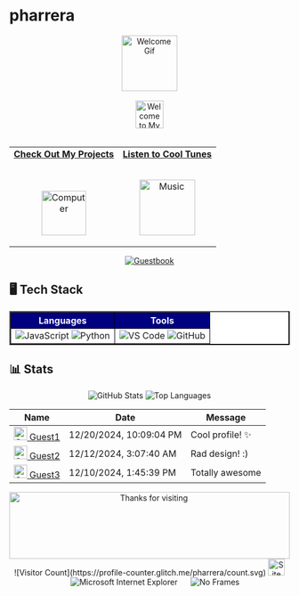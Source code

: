 # pharrera

<!-- "Hero" Header -->
<div align="center">
  <img src="https://stryvemarketing.com/wp-content/uploads/2016/04/welcome.gif" style="max-width: 100%; height: 100px;" alt="Welcome Gif" />
  <br />
  <br />
  <img height="50" alt="Welcome to My Profile" src="https://web.archive.org/web/20091020131841/http://www.geocities.com/Athens/9463/under.gif" />
  <br />
  <br />
</div>

<!-- Social -->
<table width="100%" align="center">
<tr>
<td align="center">
<a href="#">
<strong>Check Out My Projects</strong>
<br />
<br />
<br />
<p>
<img alt="Computer" height="80" src="https://web.archive.org/web/20090903025330/http://geocities.com/sagun_0204/computer002.gif">
</a>
</p>
</td>
<td align="center">
<a href="#">
<strong>Listen to Cool Tunes</strong>
<br />
<br />
<p>
<img height="100" alt="Music" src="https://img1.picmix.com/output/stamp/normal/8/3/4/2/2432438_48352.gif"> 
</a>
</p>
</td>
</tr>
</table>

<div align="center">
<a href="#"><img src="https://web.archive.org/web/20091020131841/http://www.geocities.com/Athens/9463/under.gif" alt="Guestbook"></a> 
</div>

## 🖥️ Tech Stack
<table border="2" cellpadding="5" style="width: 100%; background-color: #FFFFFF; border-color: #000000;">
  <tr>
    <th style="background-color: #000080; color: #FFFFFF;">Languages</th>
    <th style="background-color: #000080; color: #FFFFFF;">Tools</th>
  </tr>
  <tr>
    <td align="center">
      <img src="https://img.shields.io/badge/JavaScript-F7DF1E?style=for-the-badge&logo=javascript&logoColor=black" alt="JavaScript" />
      <img src="https://img.shields.io/badge/Python-3776AB?style=for-the-badge&logo=python&logoColor=white" alt="Python" />
    </td>
    <td align="center">
      <img src="https://img.shields.io/badge/VS_Code-0078D4?style=for-the-badge&logo=visual%20studio%20code&logoColor=white" alt="VS Code" />
      <img src="https://img.shields.io/badge/GitHub-100000?style=for-the-badge&logo=github&logoColor=white" alt="GitHub" />
    </td>
  </tr>
</table>

## 📊 Stats
<div align="center">
  <img src="https://github-readme-stats.vercel.app/api?username=pharrera&show_icons=true&theme=radical&bg_color=000000&title_color=00FF00&text_color=00FF00&icon_color=00FF00" alt="GitHub Stats" />
  <img src="https://github-readme-stats.vercel.app/api/top-langs/?username=pharrera&layout=compact&theme=radical&bg_color=000000&title_color=00FF00&text_color=00FF00" alt="Top Languages" />
</div>

<!-- Guestbook -->
| Name | Date | Message |
|---|---|---|
| <a href="#"><img width="24" src="https://placekitten.com/24/24" alt="Guest1" /> Guest1</a> |12/20/2024, 10:09:04 PM|Cool profile! ✨|
| <a href="#"><img width="24" src="https://placekitten.com/25/25" alt="Guest2" /> Guest2</a> |12/12/2024, 3:07:40 AM|Rad design! :)|
| <a href="#"><img width="24" src="https://placekitten.com/26/26" alt="Guest3" /> Guest3</a> |12/10/2024, 1:45:39 PM|Totally awesome|
<!-- /Guestbook -->

<!-- Footer -->
<div align="center">
<img height="120" alt="Thanks for visiting" width="100%" src="https://web.archive.org/web/20091020131841/http://www.geocities.com/Athens/9463/marquee.gif" />
<br />
![Visitor Count](https://profile-counter.glitch.me/pharrera/count.svg)
<img src="https://web.archive.org/web/20091020131841/http://www.geocities.com/Athens/9463/notepad.gif" alt="Site created with Notepad" height="30" />
<span>&nbsp;&nbsp;&nbsp;&nbsp;</span>  
<img src="https://web.archive.org/web/20091020131841/http://www.geocities.com/Athens/9463/ie_logo.gif" alt="Microsoft Internet Explorer" />
<span>&nbsp;&nbsp;&nbsp;&nbsp;</span>  
<img src="https://web.archive.org/web/20091020131841/http://www.geocities.com/Athens/9463/noframes.gif" alt="No Frames" />
</div>
